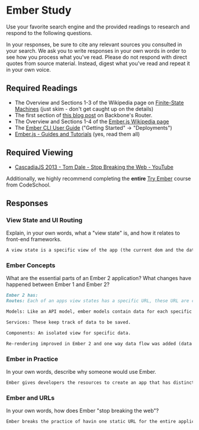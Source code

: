 # Ember Study

Use your favorite search engine and the provided readings to research and
respond to the following questions.

In your responses, be sure to cite any relevant sources you consulted in your
search. We ask you to write responses in your own words in order to see how you
process what you've read. Please do not respond with direct quotes from source
material. Instead, digest what you've read and repeat it in your own voice.

## Required Readings

-   The Overview and Sections 1-3 of the Wikipedia page on [Finite-State Machines](https://en.wikipedia.org/wiki/Finite-state_machine)
    (just skim - don't get caught up on the details)
-   The first section of [this blog post](http://pragmatic-backbone.com/routing-and-controllers) on
    Backbone's Router.
-   The Overview and Sections 1-4 of the [Ember.js Wikipedia page](https://en.wikipedia.org/wiki/Ember.js)
-   The [Ember CLI User Guide](http://ember-cli.com/user-guide/)
    ("Getting Started" -> "Deployments")
-   [Ember.js - Guides and Tutorials](https://guides.emberjs.com/v2.4.0/) (yes,
    read them all)

## Required Viewing

-   [CascadiaJS 2013 - Tom Dale - Stop Breaking the Web - YouTube](https://www.youtube.com/watch?v=BQ6at0addi4)

Additionally, we highly recommend completing the **entire** [Try
Ember](https://www.codeschool.com/courses/try-ember) course from CodeSchool.

## Responses

### View State and UI Routing

Explain, in your own words, what a "view state" is, and how it relates to
 front-end frameworks.

```md
A view state is a specific view of the app (the current dom and the data that is being requested/rendered). Front end frameworks are used to manage the many different view states of an app.
```

### Ember Concepts

What are the essential parts of an Ember 2 application?
What changes have happened between Ember 1 and Ember 2?

```md
Ember 2 has:
Routes: Each of an apps view states has a specific URL, these URL are controlled by ember's routes.

Models: Like an API model, ember models contain data for each specific view state.

Services: These keep track of data to be saved.

Components: An isolated view for specific data.

Re-rendering improved in Ember 2 and one way data flow was added (data is sent to the client and actions are sent to the server).
```

### Ember in Practice

In your own words, describe why someone would use Ember.

```md
Ember gives developers the resources to create an app that has distinct view states that correspond with distinct URLs. The wrokflow is structured and follows practices seen in rails and writing traditional javascript.
```

### Ember and URLs

In your own words, how does Ember "stop breaking the web"?

```md
Ember breaks the practice of havin one static URL for the entire application. When using ember we can assign unique URLs to any view of the app we want, and access them accordingly (moving 'forwards' or 'backwards').
```
